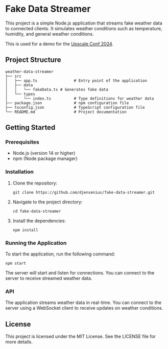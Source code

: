 # Fake Data Streamer

This project is a simple Node.js application that streams fake weather data to connected clients. It simulates weather conditions such as temperature, humidity, and general weather conditions.

This is used for a demo for the [Upscale Conf 2024](https://www.upscaleconf.com).

## Project Structure

```
weather-data-streamer
├── src
│   ├── app.ts                # Entry point of the application
│   ├── data
│   │   └── fakeData.ts # Generates fake data
│   └── types
│       └── index.ts          # Type definitions for weather data
├── package.json              # npm configuration file
├── tsconfig.json             # TypeScript configuration file
└── README.md                 # Project documentation
```

## Getting Started

### Prerequisites

- Node.js (version 14 or higher)
- npm (Node package manager)

### Installation

1. Clone the repository:

   ```
   git clone https://github.com/djensenius/fake-data-streamer.git
   ```

2. Navigate to the project directory:

   ```
   cd fake-data-streamer
   ```

3. Install the dependencies:

   ```
   npm install
   ```

### Running the Application

To start the application, run the following command:

```
npm start
```

The server will start and listen for connections. You can connect to the server to receive streamed weather data.

### API

The application streams weather data in real-time. You can connect to the server using a WebSocket client to receive updates on weather conditions.

## License

This project is licensed under the MIT License. See the LICENSE file for more details.
